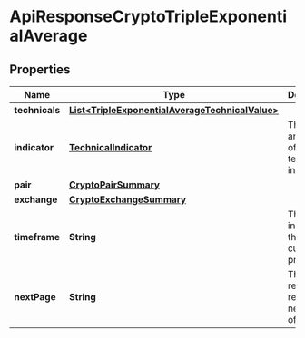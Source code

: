 
# ApiResponseCryptoTripleExponentialAverage

## Properties
Name | Type | Description | Notes
------------ | ------------- | ------------- | -------------
**technicals** | [**List&lt;TripleExponentialAverageTechnicalValue&gt;**](TripleExponentialAverageTechnicalValue.md) |  |  [optional]
**indicator** | [**TechnicalIndicator**](TechnicalIndicator.md) | The name and symbol of the technical indicator |  [optional]
**pair** | [**CryptoPairSummary**](CryptoPairSummary.md) |  |  [optional]
**exchange** | [**CryptoExchangeSummary**](CryptoExchangeSummary.md) |  |  [optional]
**timeframe** | **String** | The time interval for the crypto currency prices |  [optional]
**nextPage** | **String** | The token required to request the next page of the data |  [optional]




